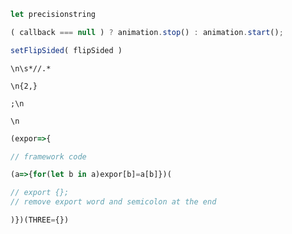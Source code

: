 ```javascript
let precisionstring
```
```javascript
( callback === null ) ? animation.stop() : animation.start();
```
```javascript
setFlipSided( flipSided )
```
```
\n\s*//.*
```
```
\n{2,}
```
```
;\n
```
```
\n
```
```javascript
(expor=>{
```
```javascript
// framework code
```
```javascript
(a=>{for(let b in a)expor[b]=a[b]})(
```
```javascript
// export {};
// remove export word and semicolon at the end
```
```javascript
)})(THREE={})
```
